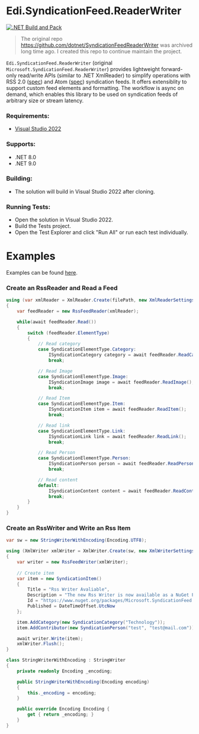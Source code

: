 # Edi.SyndicationFeed.ReaderWriter

[![.NET Build and Pack](https://github.com/EdiWang/SyndicationFeedReaderWriter/actions/workflows/dotnet.yml/badge.svg)](https://github.com/EdiWang/SyndicationFeedReaderWriter/actions/workflows/dotnet.yml)

> The original repo https://github.com/dotnet/SyndicationFeedReaderWriter was archived long time ago. I created this repo to continue maintain the project.

`Edi.SyndicationFeed.ReaderWriter` (original `Microsoft.SyndicationFeed.ReaderWriter`) provides lightweight forward-only read/write APIs (similar to .NET XmlReader) to simplify operations with RSS 2.0 ([spec](http://cyber.harvard.edu/rss/rss.html)) and Atom ([spec](https://tools.ietf.org/html/rfc4287)) syndication feeds. It offers extensiblity to support custom feed elements and formatting. The workflow is async on demand, which enables this library to be used on syndication feeds of arbitrary size or stream latency.

### Requirements:
* [Visual Studio 2022](https://www.visualstudio.com/vs/whatsnew/)

### Supports:
* .NET 8.0
* .NET 9.0

### Building:
* The solution will build in Visual Studio 2022 after cloning.

### Running Tests:
* Open the solution in Visual Studio 2022.
* Build the Tests project.
* Open the Test Explorer and click "Run All" or run each test individually.

# Examples
Examples can be found [here](examples).

### Create an RssReader and Read a Feed ###
```cs
using (var xmlReader = XmlReader.Create(filePath, new XmlReaderSettings() { Async = true }))
{
    var feedReader = new RssFeedReader(xmlReader);

    while(await feedReader.Read())
    {
        switch (feedReader.ElementType)
        {
            // Read category
            case SyndicationElementType.Category:
                ISyndicationCategory category = await feedReader.ReadCategory();
                break;

            // Read Image
            case SyndicationElementType.Image:
                ISyndicationImage image = await feedReader.ReadImage();
                break;

            // Read Item
            case SyndicationElementType.Item:
                ISyndicationItem item = await feedReader.ReadItem();
                break;

            // Read link
            case SyndicationElementType.Link:
                ISyndicationLink link = await feedReader.ReadLink();
                break;

            // Read Person
            case SyndicationElementType.Person:
                ISyndicationPerson person = await feedReader.ReadPerson();
                break;

            // Read content
            default:
                ISyndicationContent content = await feedReader.ReadContent();
                break;
        }
    }
}
```

### Create an RssWriter and Write an Rss Item ###
```cs
var sw = new StringWriterWithEncoding(Encoding.UTF8);

using (XmlWriter xmlWriter = XmlWriter.Create(sw, new XmlWriterSettings() { Async = true, Indent = true }))
{
    var writer = new RssFeedWriter(xmlWriter);
      
    // Create item
    var item = new SyndicationItem()
    {
        Title = "Rss Writer Avaliable",
        Description = "The new Rss Writer is now available as a NuGet Package!",
        Id = "https://www.nuget.org/packages/Microsoft.SyndicationFeed.ReaderWriter",
        Published = DateTimeOffset.UtcNow
    };

    item.AddCategory(new SyndicationCategory("Technology"));
    item.AddContributor(new SyndicationPerson("test", "test@mail.com"));

    await writer.Write(item);
    xmlWriter.Flush();
}

class StringWriterWithEncoding : StringWriter
{
    private readonly Encoding _encoding;

    public StringWriterWithEncoding(Encoding encoding)
    {
        this._encoding = encoding;
    }

    public override Encoding Encoding {
        get { return _encoding; }
    }
}
```
